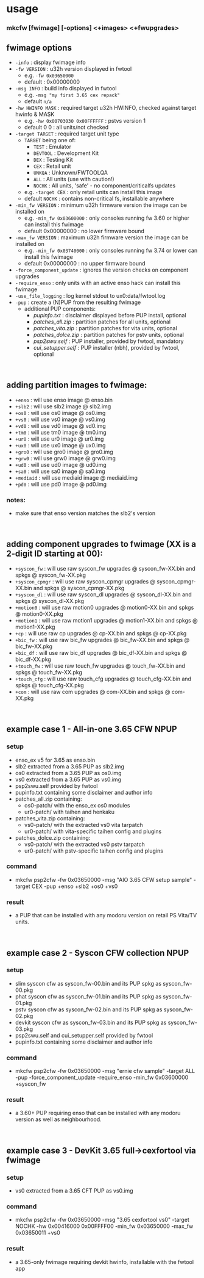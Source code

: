 # usage
### mkcfw [fwimage] [-options] <+images> <+fwupgrades>

## fwimage options
 - `-info` : display fwimage info
 - `-fw VERSION` : u32h version displayed in fwtool
   - e.g. `-fw 0x03650000`
   - default : 0x00000000
 - `-msg INFO` : build info displayed in fwtool
   - e.g. `-msg "my first 3.65 cex repack"`
   - default `n/a`
 - `-hw HWINFO MASK` : required target u32h HWINFO, checked against target hwinfo & MASK
   - e.g. `-hw 0x00703030 0x00FFFFFF` : pstvs version 1
   - default 0 0 : all units/not checked
 - `-target TARGET` : required target unit type
   - `TARGET` being one of:
     - `TEST` : Emulator
     - `DEVTOOL` : Development Kit
     - `DEX` : Testing Kit
     - `CEX` : Retail unit
     - `UNKQA` : Unknown/FWTOOLQA
     - `ALL` : All units (use with caution!)
     - `NOCHK` : All units, 'safe' - no component/criticalfs updates
   - e.g. `-target CEX` : only retail units can install this image
   - default `NOCHK` : contains non-critical fs, installable anywhere
 - `-min_fw VERSION` : minimum u32h firmware version the image can be installed on
   - e.g. `-min_fw 0x03600000` : only consoles running fw 3.60 or higher can install this fwimage
   - default 0x00000000 : no lower firmware bound
 - `-max_fw VERSION` : maximum u32h firmware version the image can be installed on
   - e.g. `-min_fw 0x03740000` : only consoles running fw 3.74 or lower can install this fwimage
   - default 0x00000000 : no upper firmware bound
 - `-force_component_update` : ignores the version checks on component upgrades
 - `-require_enso` : only units with an active enso hack can install this fwimage
 - `-use_file_logging` : log kernel stdout to ux0:data/fwtool.log
 - `-pup` : create a (N)PUP from the resulting fwimage
   - additional PUP components:
     - *pupinfo.txt* : disclaimer displayed before PUP install, optional
     - *patches_all.zip* : partition patches for all units, optional
     - *patches_vita.zip* : partition patches for vita units, optional
     - *patches_dolce.zip* : partition patches for pstv units, optional
     - *psp2swu.self* : PUP installer, provided by fwtool, mandatory
     - *cui_setupper.self* : PUP installer (nbh), provided by fwtool, optional

<br/>

## adding partition images to fwimage:
 - `+enso` : will use enso image @ enso.bin
 - `+slb2` : will use slb2 image @ slb2.img
 - `+os0` : will use os0 image @ os0.img
 - `+vs0` : will use vs0 image @ vs0.img
 - `+vd0` : will use vd0 image @ vd0.img
 - `+tm0` : will use tm0 image @ tm0.img
 - `+ur0` : will use ur0 image @ ur0.img
 - `+ux0` : will use ux0 image @ ux0.img
 - `+gro0` : will use gro0 image @ gro0.img
 - `+grw0` : will use grw0 image @ grw0.img
 - `+ud0` : will use ud0 image @ ud0.img
 - `+sa0` : will use sa0 image @ sa0.img
 - `+mediaid` : will use mediaid image @ mediaid.img
 - `+pd0` : will use pd0 image @ pd0.img

### notes:
 - make sure that enso version matches the slb2's version

<br/>

## adding component upgrades to fwimage (XX is a 2-digit ID starting at 00):
 - `+syscon_fw` : will use raw syscon_fw upgrades @ syscon_fw-XX.bin and spkgs @ syscon_fw-XX.pkg
 - `+syscon_cpmgr` : will use raw syscon_cpmgr upgrades @ syscon_cpmgr-XX.bin and spkgs @ syscon_cpmgr-XX.pkg
 - `+syscon_dl` : will use raw syscon_dl upgrades @ syscon_dl-XX.bin and spkgs @ syscon_dl-XX.pkg
 - `+motion0` : will use raw motion0 upgrades @ motion0-XX.bin and spkgs @ motion0-XX.pkg
 - `+motion1` : will use raw motion1 upgrades @ motion1-XX.bin and spkgs @ motion1-XX.pkg
 - `+cp` : will use raw cp upgrades @ cp-XX.bin and spkgs @ cp-XX.pkg
 - `+bic_fw` : will use raw bic_fw upgrades @ bic_fw-XX.bin and spkgs @ bic_fw-XX.pkg
 - `+bic_df` : will use raw bic_df upgrades @ bic_df-XX.bin and spkgs @ bic_df-XX.pkg
 - `+touch_fw` : will use raw touch_fw upgrades @ touch_fw-XX.bin and spkgs @ touch_fw-XX.pkg
 - `+touch_cfg` : will use raw touch_cfg upgrades @ touch_cfg-XX.bin and spkgs @ touch_cfg-XX.pkg
 - `+com` : will use raw com upgrades @ com-XX.bin and spkgs @ com-XX.pkg

<br/>

## example case 1 - All-in-one 3.65 CFW NPUP
### setup
 - enso_ex v5 for 3.65 as enso.bin
 - slb2 extracted from a 3.65 PUP as slb2.img
 - os0 extracted from a 3.65 PUP as os0.img
 - vs0 extracted from a 3.65 PUP as vs0.img
 - psp2swu.self provided by fwtool
 - pupinfo.txt containing some disclaimer and author info
 - patches_all.zip containing:
   - os0-patch/ with the enso_ex os0 modules
   - ur0-patch/ with taihen and henkaku
 - patches_vita.zip containing:
   - vs0-patch/ with the extracted vs0 vita tarpatch
   - ur0-patch/ with vita-specific taihen config and plugins
 - patches_dolce.zip containing:
   - vs0-patch/ with the extracted vs0 pstv tarpatch
   - ur0-patch/ with pstv-specific taihen config and plugins
### command
 - mkcfw psp2cfw -fw 0x03650000 -msg "AIO 3.65 CFW setup sample" -target CEX -pup +enso +slb2 +os0 +vs0
### result
 - a PUP that can be installed with any modoru version on retail PS Vita/TV units.

<br/>

## example case 2 - Syscon CFW collection NPUP
### setup
 - slim syscon cfw as syscon_fw-00.bin and its PUP spkg as syscon_fw-00.pkg
 - phat syscon cfw as syscon_fw-01.bin and its PUP spkg as syscon_fw-01.pkg
 - pstv syscon cfw as syscon_fw-02.bin and its PUP spkg as syscon_fw-02.pkg
 - devkit syscon cfw as syscon_fw-03.bin and its PUP spkg as syscon_fw-03.pkg
 - psp2swu.self and cui_setupper.self provided by fwtool
 - pupinfo.txt containing some disclaimer and author info
### command
 - mkcfw psp2cfw -fw 0x03650000 -msg "ernie cfw sample" -target ALL -pup -force_component_update -require_enso -min_fw 0x03600000 +syscon_fw
### result
 - a 3.60+ PUP requiring enso that can be installed with any modoru version as well as neighbourhood.

<br/>

## example case 3 - DevKit 3.65 full->cexfortool via fwimage
### setup
 - vs0 extracted from a 3.65 CFT PUP as vs0.img
### command
 - mkcfw psp2cfw -fw 0x03650000 -msg "3.65 cexfortool vs0" -target NOCHK -hw 0x00416000 0x00FFFF00 -min_fw 0x03650000 -max_fw 0x03650011 +vs0
### result 
 - a 3.65-only fwimage requiring devkit hwinfo, installable with the fwtool app
